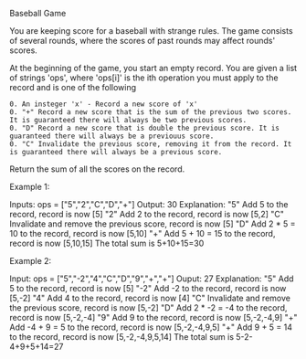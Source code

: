 Baseball Game

You are keeping score for a baseball with strange rules. The game consists of several rounds, where the scores of past rounds may affect rounds' scores.

At the beginning of the game, you start an empty record. You are given a list of strings 'ops', where 'ops[i]' is the ith operation you must apply to the record and is one of the following 

    0. An insteger 'x' - Record a new score of 'x'
    0. "+" Record a new score that is the sum of the previous two scores. It is guaranteed there will always be two previous scores.
    0. "D" Record a new score that is double the previous score. It is guaranteed there will always be a previouus score.
    0. "C" Invalidate the previous score, removing it from the record. It is guaranteed there will always be a previous score.

Return the sum of all the scores on the record.

Example 1:

Inputs: ops = ["5","2","C","D","+"]
Output: 30
Explanation:
"5" Add 5 to the record, record is now [5]
"2" Add 2 to the record, record is now [5,2]
"C" Invalidate and remove the previous score, record is now [5]
"D" Add 2 * 5 = 10 to the record, record is now [5,10]
"+" Add 5 + 10 = 15 to the record, record is now [5,10,15]
The total sum is 5+10+15=30

Example 2:

Input: ops = ["5","-2","4","C","D","9","+","+"]
Ouput: 27
Explanation:
"5" Add 5 to the record, record is now [5]
"-2" Add -2 to the record, record is now [5,-2]
"4" Add 4 to the record, record is now [4]
"C" Invalidate and remove the previous score, record is now [5,-2]
"D" Add 2 * -2 = -4 to the record, record is now [5,-2,-4]
"9" Add 9 to the record, record is now [5,-2,-4,9]
"+" Add -4 + 9 = 5 to the record, record is now [5,-2,-4,9,5]
"+" Add 9 + 5 = 14 to the record, record is now [5,-2,-4,9,5,14]
The total sum is 5-2-4+9+5+14=27